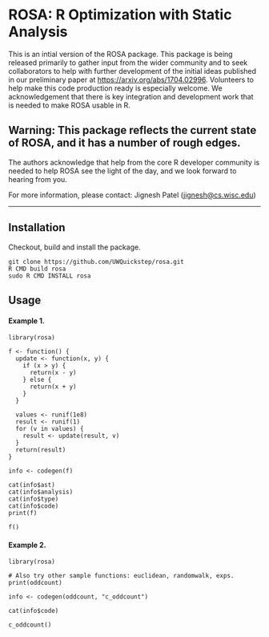 # ROSA: R Optimization with Static Analysis
This is an intial version of the ROSA package. This package is being released primarily to gather input from the wider community and to seek collaborators to help with further development of the initial ideas published in our preliminary paper at https://arxiv.org/abs/1704.02996. Volunteers to help make this code production ready is especially welcome. We acknowledgement that there is key integration and development work that is needed to make ROSA usable in R.

## Warning: This package reflects the current state of ROSA, and it has a number of rough edges. 
The authors acknowledge that help from the core R developer community is needed to help ROSA see the light of the day, and we look forward to hearing from you.

For more information, please contact: Jignesh Patel (jignesh@cs.wisc.edu)

---
## Installation
Checkout, build and install the package.
```
git clone https://github.com/UWQuickstep/rosa.git
R CMD build rosa
sudo R CMD INSTALL rosa
```
## Usage
#### Example 1.
```
library(rosa)

f <- function() {
  update <- function(x, y) {
    if (x > y) {
      return(x - y)
    } else {
      return(x + y)
    }
  }
  
  values <- runif(1e8)
  result <- runif(1)
  for (v in values) {
    result <- update(result, v)
  }
  return(result)
}

info <- codegen(f)

cat(info$ast)
cat(info$analysis)
cat(info$type)
cat(info$code)
print(f)

f()
```

#### Example 2.
```
library(rosa)

# Also try other sample functions: euclidean, randomwalk, exps.
print(oddcount)

info <- codegen(oddcount, "c_oddcount")

cat(info$code)

c_oddcount()
```
